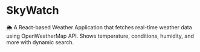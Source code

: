 # SkyWatch
🌦️ A React-based Weather Application that fetches real-time weather data using OpenWeatherMap API. Shows temperature, conditions, humidity, and more with dynamic search.

